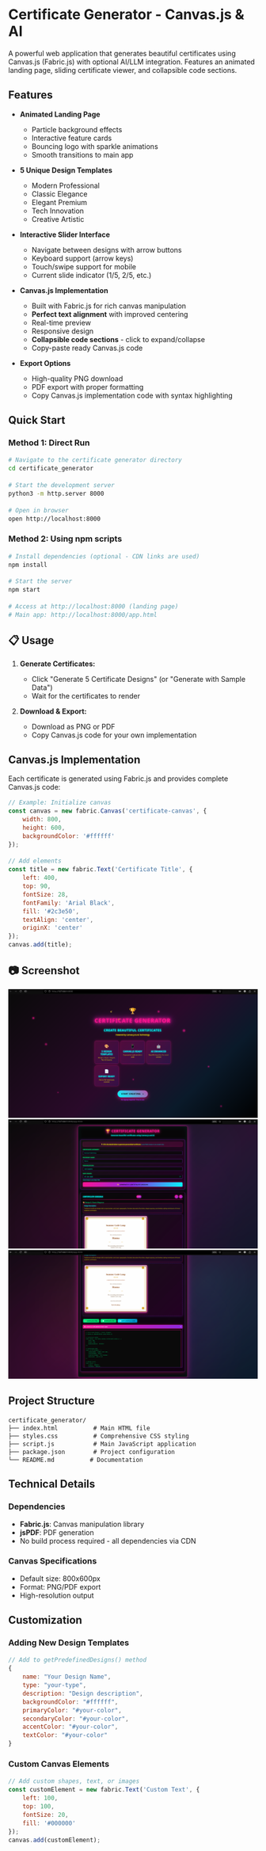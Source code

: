 # Certificate Generator - Canvas.js & AI

A powerful web application that generates beautiful certificates using Canvas.js (Fabric.js) with optional AI/LLM integration. Features an animated landing page, sliding certificate viewer, and collapsible code sections.

## Features

- **Animated Landing Page**
  - Particle background effects
  - Interactive feature cards
  - Bouncing logo with sparkle animations
  - Smooth transitions to main app

- **5 Unique Design Templates**
  - Modern Professional
  - Classic Elegance  
  - Elegant Premium
  - Tech Innovation
  - Creative Artistic

- **Interactive Slider Interface**
  - Navigate between designs with arrow buttons
  - Keyboard support (arrow keys)
  - Touch/swipe support for mobile
  - Current slide indicator (1/5, 2/5, etc.)

- **Canvas.js Implementation**
  - Built with Fabric.js for rich canvas manipulation
  - **Perfect text alignment** with improved centering
  - Real-time preview
  - Responsive design
  - **Collapsible code sections** - click to expand/collapse
  - Copy-paste ready Canvas.js code

- **Export Options**
  - High-quality PNG download
  - PDF export with proper formatting
  - Copy Canvas.js implementation code with syntax highlighting


## Quick Start

### Method 1: Direct Run
```bash
# Navigate to the certificate generator directory
cd certificate_generator

# Start the development server
python3 -m http.server 8000

# Open in browser
open http://localhost:8000
```

### Method 2: Using npm scripts
```bash
# Install dependencies (optional - CDN links are used)
npm install

# Start the server
npm start

# Access at http://localhost:8000 (landing page)
# Main app: http://localhost:8000/app.html
```

## 📋 Usage

1. **Generate Certificates:**
   - Click "Generate 5 Certificate Designs" (or "Generate with Sample Data")
   - Wait for the certificates to render

2. **Download & Export:**
   - Download as PNG or PDF
   - Copy Canvas.js code for your own implementation


## Canvas.js Implementation

Each certificate is generated using Fabric.js and provides complete Canvas.js code:

```javascript
// Example: Initialize canvas
const canvas = new fabric.Canvas('certificate-canvas', {
    width: 800,
    height: 600,
    backgroundColor: '#ffffff'
});

// Add elements
const title = new fabric.Text('Certificate Title', {
    left: 400,
    top: 90,
    fontSize: 28,
    fontFamily: 'Arial Black',
    fill: '#2c3e50',
    textAlign: 'center',
    originX: 'center'
});
canvas.add(title);
```

## 📷 Screenshot
![Screenshot1](screenshots/s1.png)
![Screenshot2](screenshots/s2.png)
![Screenshot3](screenshots/s3.png)

## Project Structure

```
certificate_generator/
├── index.html          # Main HTML file
├── styles.css          # Comprehensive CSS styling
├── script.js           # Main JavaScript application
├── package.json        # Project configuration
└── README.md          # Documentation
```

## Technical Details

### Dependencies
- **Fabric.js**: Canvas manipulation library
- **jsPDF**: PDF generation
- No build process required - all dependencies via CDN

### Canvas Specifications
- Default size: 800x600px
- Format: PNG/PDF export
- High-resolution output

## Customization

### Adding New Design Templates
```javascript
// Add to getPredefinedDesigns() method
{
    name: "Your Design Name",
    type: "your-type",
    description: "Design description",
    backgroundColor: "#ffffff",
    primaryColor: "#your-color",
    secondaryColor: "#your-color",
    accentColor: "#your-color",
    textColor: "#your-color"
}
```

### Custom Canvas Elements
```javascript
// Add custom shapes, text, or images
const customElement = new fabric.Text('Custom Text', {
    left: 100,
    top: 100,
    fontSize: 20,
    fill: '#000000'
});
canvas.add(customElement);
```
